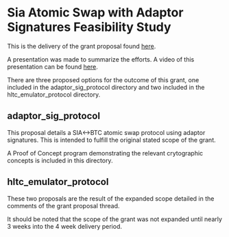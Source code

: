 # Sia Atomic Swap with Adaptor Signatures Feasibility Study

This is the delivery of the grant proposal found [here](https://forum.sia.tech/t/grant-proposal-sia-atomic-swap-with-adaptor-signatures-feasibility-study/341/18).

A presentation was made to summarize the efforts. A video of this presentation can be found [here](https://drive.google.com/file/d/1lJf6rzB3nXXOo-8F4nUtotiJxp3Z5C_s/view).

There are three proposed options for the outcome of this grant, one included in the adaptor_sig_protocol directory and two included in the hltc_emulator_protocol directory.

## adaptor_sig_protocol 

This proposal details a SIA<->BTC atomic swap protocol using adaptor signatures. This is intended to fulfill the original stated scope of the grant.

A Proof of Concept program demonstrating the relevant crytographic concepts is included in this directory.

## hltc_emulator_protocol

These two proposals are the result of the expanded scope detailed in the comments of the grant proposal thread.

It should be noted that the scope of the grant was not expanded until nearly 3 weeks into the 4 week delivery period.
